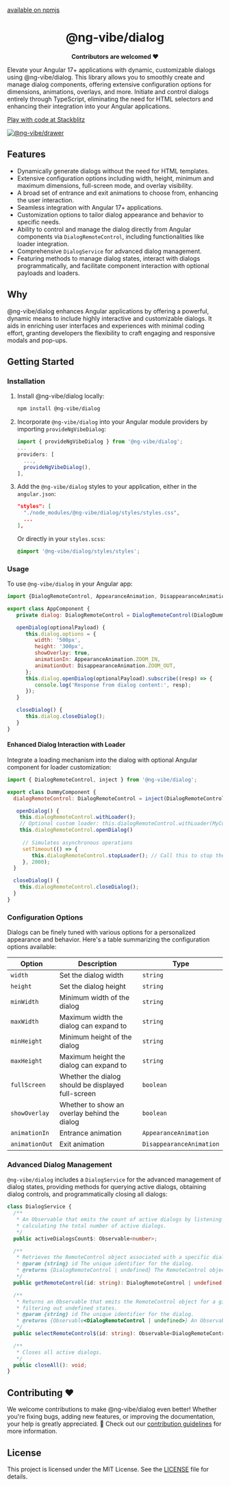 [available on npmjs](https://www.npmjs.com/package/@ng-vibe/dialog)
<h1 align="center">@ng-vibe/dialog</h1>

<p align="center">
  <b>Contributors are welcomed ❤️ </b></br>
</p>
Elevate your Angular 17+ applications with dynamic, customizable dialogs using @ng-vibe/dialog. This library allows you to smoothly create and manage dialog components, offering extensive configuration options for dimensions, animations, overlays, and more. Initiate and control dialogs entirely through TypeScript, eliminating the need for HTML selectors and enhancing their integration into your Angular applications.


[Play with code at Stackblitz](https://stackblitz.com/edit/ng-vibe-toastify-wfnjsx?file=src%2Fapp%2Fdialog%2Fdialog.component.ts)

[![@ng-vibe/drawer](https://raw.githubusercontent.com/boris-jenicek/ng-vibe/master/promo/dialog/dialog-demo.gif)](https://github.com/boris-jenicek/ng-vibe/tree/main/libs/dialog)



## Features

- Dynamically generate dialogs without the need for HTML templates.
- Extensive configuration options including width, height, minimum and maximum dimensions, full-screen mode, and overlay visibility.
- A broad set of entrance and exit animations to choose from, enhancing the user interaction.
- Seamless integration with Angular 17+ applications.
- Customization options to tailor dialog appearance and behavior to specific needs.
- Ability to control and manage the dialog directly from Angular components via `DialogRemoteControl`, including functionalities like loader integration.
- Comprehensive `DialogService` for advanced dialog management.
- Featuring methods to manage dialog states, interact with dialogs programmatically, and facilitate component interaction with optional payloads and loaders.

## Why

@ng-vibe/dialog enhances Angular applications by offering a powerful, dynamic means to include highly interactive and customizable dialogs. It aids in enriching user interfaces and experiences with minimal coding effort, granting developers the flexibility to craft engaging and responsive modals and pop-ups.

## Getting Started

### Installation

1. Install @ng-vibe/dialog locally:

   ```bash
   npm install @ng-vibe/dialog
   ```

2. Incorporate `@ng-vibe/dialog` into your Angular module providers by importing `provideNgVibeDialog`:

   ```typescript
   import { provideNgVibeDialog } from '@ng-vibe/dialog';
   ...
   providers: [
     ...,
     provideNgVibeDialog(),
   ],
   ```

3. Add the `@ng-vibe/dialog` styles to your application, either in the `angular.json`:

   ```json
   "styles": [
     "./node_modules/@ng-vibe/dialog/styles/styles.css",
     ...
   ],
   ```

   Or directly in your `styles.scss`:

   ```scss
   @import '@ng-vibe/dialog/styles/styles';
   ```

### Usage

To use `@ng-vibe/dialog` in your Angular app:

```javascript
import {DialogRemoteControl, AppearanceAnimation, DisappearanceAnimation} from '@ng-vibe/dialog';

export class AppComponent {
   private dialog: DialogRemoteControl = DialogRemoteControl(DialogDummyComponent);

   openDialog(optionalPayload) {
      this.dialog.options = {
         width: '500px',
         height: '300px',
         showOverlay: true,
         animationIn: AppearanceAnimation.ZOOM_IN,
         animationOut: DisappearanceAnimation.ZOOM_OUT,
      };
      this.dialog.openDialog(optionalPayload).subscribe((resp) => {
         console.log('Response from dialog content:', resp);
      });
   }

   closeDialog() {
      this.dialog.closeDialog();
   }
}
```

#### Enhanced Dialog Interaction with Loader

Integrate a loading mechanism into the dialog with optional Angular component for loader customization:

```javascript
import { DialogRemoteControl, inject } from '@ng-vibe/dialog';

export class DummyComponent {
  dialogRemoteControl: DialogRemoteControl = inject(DialogRemoteControl);

   openDialog() {
    this.dialogRemoteControl.withLoader();
    // Optional custom loader: this.dialogRemoteControl.withLoader(MyCustomLoaderComponent);
    this.dialogRemoteControl.openDialog()
    
     // Simulates asynchronous operations
     setTimeout(() => {
        this.dialogRemoteControl.stopLoader(); // Call this to stop the loader and reveal the content
     }, 2000);
  }

  closeDialog() {
    this.dialogRemoteControl.closeDialog();
  }
}
```

### Configuration Options

Dialogs can be finely tuned with various options for a personalized appearance and behavior. Here's a table summarizing the configuration options available:

| Option          | Description                                       | Type                  |
|-----------------|---------------------------------------------------|-----------------------|
| `width`         | Set the dialog width                              | `string`              |
| `height`        | Set the dialog height                             | `string`              |
| `minWidth`      | Minimum width of the dialog                       | `string`              |
| `maxWidth`      | Maximum width the dialog can expand to            | `string`              |
| `minHeight`     | Minimum height of the dialog                      | `string`              |
| `maxHeight`     | Maximum height the dialog can expand to           | `string`              |
| `fullScreen`    | Whether the dialog should be displayed full-screen| `boolean`             |
| `showOverlay`   | Whether to show an overlay behind the dialog      | `boolean`             |
| `animationIn`   | Entrance animation                                | `AppearanceAnimation` |
| `animationOut`  | Exit animation                                    | `DisappearanceAnimation` |


### Advanced Dialog Management

`@ng-vibe/dialog` includes a `DialogService` for the advanced management of dialog states, providing methods for querying active dialogs, obtaining dialog controls, and programmatically closing all dialogs:

```typescript
class DialogService {
  /**
   * An Observable that emits the count of active dialogs by listening to state changes,
   * calculating the total number of active dialogs.
   */
  public activeDialogsCount$: Observable<number>;

  /**
   * Retrieves the RemoteControl object associated with a specific dialog ID.
   * @param {string} id The unique identifier for the dialog.
   * @returns {DialogRemoteControl | undefined} The RemoteControl object, if found.
   */
  public getRemoteControl(id: string): DialogRemoteControl | undefined;

  /**
   * Returns an Observable that emits the RemoteControl object for a given dialog ID,
   * filtering out undefined states.
   * @param {string} id The unique identifier for the dialog.
   * @returns {Observable<DialogRemoteControl | undefined>} An Observable emitting the RemoteControl object.
   */
  public selectRemoteControl$(id: string): Observable<DialogRemoteControl | undefined>;

  /**
   * Closes all active dialogs.
   */
  public closeAll(): void;
}
```
## Contributing ❤️

We welcome contributions to make @ng-vibe/dialog even better! Whether you're fixing bugs, adding new features, or improving the documentation, your help is greatly appreciated. 🌟 Check out our [contribution guidelines](https://github.com/boris-jenicek/ng-vibe/blob/main/README.md) for more information.

## License

This project is licensed under the MIT License. See the [LICENSE](https://github.com/boris-jenicek/ng-vibe/blob/main/LICENSE) file for details.
